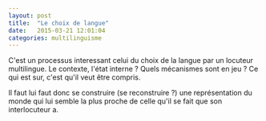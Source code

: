 ```yaml
---
layout: post
title:  "Le choix de langue"
date:   2015-03-21 12:01:04
categories: multilinguisme
---
```

C'est un processus interessant celui du choix de la langue  par un
locuteur multilingue. Le contexte, l'état interne ? Quels mécanismes
sont en jeu ? Ce qui est sur, c'est qu'il veut être compris. 

Il faut lui faut donc se construire (se reconstruire ?) une
représentation du monde qui lui semble la plus proche de celle qu'il
se fait que son interlocuteur a.



